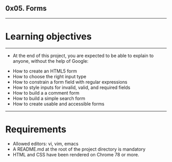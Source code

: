 ## 0x05. Forms

_________________________________________________________________________________________________________________


# Learning objectives

_________________________________________________________________________________________________________________

- At the end of this project, you are expected to be able to explain to anyone, without the help of Google:

* How to create an HTML5 form
* How to choose the right input type
* How to constrain a form field with regular expressions
* How to style inputs for invalid, valid, and required fields
* How to build a a comment form
* How to build a simple search form
* How to create usable and accessible forms

_________________________________________________________________________________________________________________________________

# Requirements


* Allowed editors: vi, vim, emacs
* A README.md at the root of the project directory is mandatory
* HTML and CSS have been rendered on Chrome 78 or more.